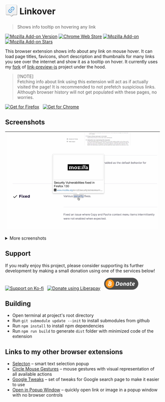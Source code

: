 # <sub><img src="./src/assets/icon.png" height="40" width="40"></sub> Linkover 
> Shows info tooltip on hovering any link

[![Mozilla Add-on Version](https://img.shields.io/amo/v/linkover?label=version&color=red)](https://addons.mozilla.org/firefox/addon/linkover/)
[![Chrome Web Store](https://img.shields.io/chrome-web-store/users/hnjipbfndeondflbdhomiiohbmkjobfc?label=users&logo=googlechrome&logoColor=white&color=blue)](https://chromewebstore.google.com/detail/-–-info-tooltip-o/hnjipbfndeondflbdhomiiohbmkjobfc)
[![Mozilla Add-on](https://img.shields.io/amo/users/linkover?color=%23FF6611&label=users&logo=Firefox)](https://addons.mozilla.org/firefox/addon/linkover/)
[![Mozilla Add-on Stars](https://img.shields.io/amo/stars/linkover)](https://addons.mozilla.org/firefox/addon/linkover/)

This browser extension shows info about any link on mouse hover.
It can load page titles, favicons, short description and thumbnails for many links you see over the internet and show it as a tooltip on hover. It currently uses my [fork](https://github.com/emvaized/link-preview-js) of [link-preview-js](https://www.npmjs.com/package/link-preview-js) project under the hood.

> [!NOTE]\
> Fetching info about link using this extension will act as if actually visited the page! It is recommended to not prefetch suspicious links. Although browser history will not get populated with these pages, no worries.

<!-- <div align="center"> -->
    
<a href="https://addons.mozilla.org/firefox/addon/linkover/"><img src="https://user-images.githubusercontent.com/585534/107280546-7b9b2a00-6a26-11eb-8f9f-f95932f4bfec.png" alt="Get for Firefox"></a> &nbsp; <a href="https://chromewebstore.google.com/detail/-–-info-tooltip-o/hnjipbfndeondflbdhomiiohbmkjobfc"><img src="https://user-images.githubusercontent.com/585534/107280622-91a8ea80-6a26-11eb-8d07-77c548b28665.png" alt="Get for Chrome"></a>

<!-- </div> -->

## Screenshots
| ![Screenshot 1](./screenshots/2.png) |
|-|

<details>
    <summary>More screenshots</summary>
        <table><tr><td><img src="./screenshots/1.png" /></td></tr></table> 
        <table><tr><td><img src="./screenshots/3.png" /></td></tr></table> 
        <!-- <table><tr><td><img src="./screenshots/4.png" /></td></tr></table>  -->
</details>


## Support
If you really enjoy this project, please consider supporting its further development by making a small donation using one of the services below! 
    
<a href="https://ko-fi.com/emvaized"><img src="https://cdn.prod.website-files.com/5c14e387dab576fe667689cf/64f1a9ddd0246590df69ea0b_kofi_long_button_red%25402x-p-800.png" alt="Support on Ko-fi" height="40"></a> &nbsp; <a href="https://liberapay.com/emvaized/donate"><img alt="Donate using Liberapay" src="https://liberapay.com/assets/widgets/donate.svg" height="40"></a> &nbsp; <a href="https://emvaized.github.io/donate/bitcoin/"><img src="https://github.com/emvaized/emvaized.github.io/blob/main/donate/bitcoin/assets/bitcoin-donate-button.png?raw=true" alt="Donate Bitcoin" height="40" /></a>

## Building
- Open terminal at project's root directory
- Run `git submodule update --init` to install submodules from github
- Run `npm install` to install npm dependencies
- Run `npm run build` to generate `dist` folder with minimized code of the extension

## Links to my other browser extensions
* [Selecton](https://github.com/emvaized/selecton-extension) – smart text selection popup
* [Circle Mouse Gestures](https://github.com/emvaized/circle-mouse-gestures) – mouse gestures with visual representation of all available actions
* [Google Tweaks](https://github.com/emvaized/google-tiles-extension) – set of tweaks for Google search page to make it easier to use
* [Open in Popup Window](https://github.com/emvaized/open-in-popup-window-extension) – quickly open link or image in a popup window with no browser controls
